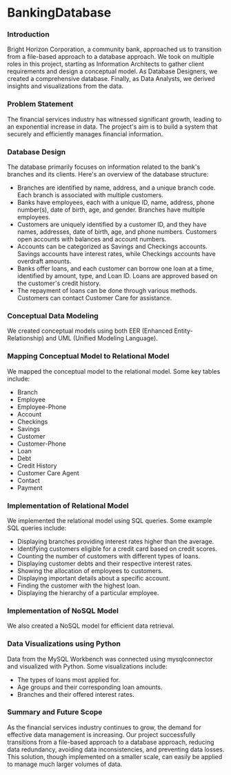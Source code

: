 # BankingDatabase

### Introduction
Bright Horizon Corporation, a community bank, approached us to transition from a file-based approach to a database approach. We took on multiple roles in this project, starting as Information Architects to gather client requirements and design a conceptual model. As Database Designers, we created a comprehensive database. Finally, as Data Analysts, we derived insights and visualizations from the data.

### Problem Statement
The financial services industry has witnessed significant growth, leading to an exponential increase in data. The project's aim is to build a system that securely and efficiently manages financial information.

### Database Design
The database primarily focuses on information related to the bank's branches and its clients. Here's an overview of the database structure:
- Branches are identified by name, address, and a unique branch code. Each branch is associated with multiple customers.
- Banks have employees, each with a unique ID, name, address, phone number(s), date of birth, age, and gender. Branches have multiple employees.
- Customers are uniquely identified by a customer ID, and they have names, addresses, date of birth, age, and phone numbers. Customers open accounts with balances and account numbers.
- Accounts can be categorized as Savings and Checkings accounts. Savings accounts have interest rates, while Checkings accounts have overdraft amounts.
- Banks offer loans, and each customer can borrow one loan at a time, identified by amount, type, and Loan ID. Loans are approved based on the customer's credit history.
- The repayment of loans can be done through various methods. Customers can contact Customer Care for assistance.

### Conceptual Data Modeling
We created conceptual models using both EER (Enhanced Entity-Relationship) and UML (Unified Modeling Language).

### Mapping Conceptual Model to Relational Model
We mapped the conceptual model to the relational model. Some key tables include:
- Branch
- Employee
- Employee-Phone
- Account
- Checkings
- Savings
- Customer
- Customer-Phone
- Loan
- Debt
- Credit History
- Customer Care Agent
- Contact
- Payment

### Implementation of Relational Model
We implemented the relational model using SQL queries. Some example SQL queries include:
- Displaying branches providing interest rates higher than the average.
- Identifying customers eligible for a credit card based on credit scores.
- Counting the number of customers with different types of loans.
- Displaying customer debts and their respective interest rates.
- Showing the allocation of employees to customers.
- Displaying important details about a specific account.
- Finding the customer with the highest loan.
- Displaying the hierarchy of a particular employee.

### Implementation of NoSQL Model
We also created a NoSQL model for efficient data retrieval.

### Data Visualizations using Python
Data from the MySQL Workbench was connected using mysqlconnector and visualized with Python. Some visualizations include:
- The types of loans most applied for.
- Age groups and their corresponding loan amounts.
- Branches and their offered interest rates.

### Summary and Future Scope
As the financial services industry continues to grow, the demand for effective data management is increasing. Our project successfully transitions from a file-based approach to a database approach, reducing data redundancy, avoiding data inconsistencies, and preventing data losses. This solution, though implemented on a smaller scale, can easily be applied to manage much larger volumes of data.
